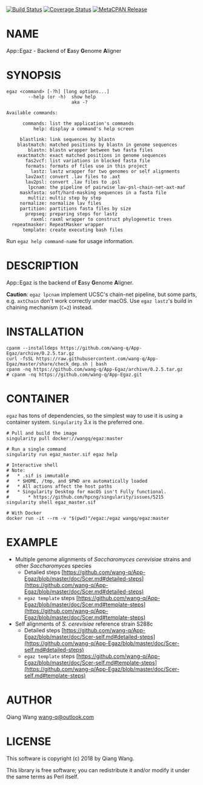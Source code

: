 [![Build Status](https://travis-ci.org/wang-q/App-Egaz.svg?branch=master)](https://travis-ci.org/wang-q/App-Egaz) [![Coverage Status](http://codecov.io/github/wang-q/App-Egaz/coverage.svg?branch=master)](https://codecov.io/github/wang-q/App-Egaz?branch=master) [![MetaCPAN Release](https://badge.fury.io/pl/App-Egaz.svg)](https://metacpan.org/release/App-Egaz)
# NAME

App::Egaz - Backend of **E**asy **G**enome **A**ligner

# SYNOPSIS

    egaz <command> [-?h] [long options...]
            --help (or -h)  show help
                            aka -?

    Available commands:

          commands: list the application's commands
              help: display a command's help screen

         blastlink: link sequences by blastn
        blastmatch: matched positions by blastn in genome sequences
            blastn: blastn wrapper between two fasta files
        exactmatch: exact matched positions in genome sequences
           fas2vcf: list variations in blocked fasta file
           formats: formats of files use in this project
             lastz: lastz wrapper for two genomes or self alignments
           lav2axt: convert .lav files to .axt
           lav2psl: convert .lav files to .psl
            lpcnam: the pipeline of pairwise lav-psl-chain-net-axt-maf
         maskfasta: soft/hard-masking sequences in a fasta file
            multiz: multiz step by step
         normalize: normalize lav files
         partition: partitions fasta files by size
           prepseq: preparing steps for lastz
             raxml: raxml wrapper to construct phylogenetic trees
      repeatmasker: RepeatMasker wrapper
          template: create executing bash files

Run `egaz help command-name` for usage information.

# DESCRIPTION

App::Egaz is the backend of **E**asy **G**enome **A**ligner.

**Caution**: `egaz lpcnam` implement UCSC's chain-net pipeline, but some parts,
e.g. `axtChain` don't work correctly under macOS. Use `egaz lastz`'s build in
chaining mechanism (`C=2`) instead.

# INSTALLATION

    cpanm --installdeps https://github.com/wang-q/App-Egaz/archive/0.2.5.tar.gz
    curl -fsSL https://raw.githubusercontent.com/wang-q/App-Egaz/master/share/check_dep.sh | bash
    cpanm -nq https://github.com/wang-q/App-Egaz/archive/0.2.5.tar.gz
    # cpanm -nq https://github.com/wang-q/App-Egaz.git

# CONTAINER

`egaz` has tons of dependencies, so the simplest way to use it is using a container system.
`Singularity` 3.x is the preferred one.

    # Pull and build the image
    singularity pull docker://wangq/egaz:master

    # Run a single command
    singularity run egaz_master.sif egaz help

    # Interactive shell
    # Note:
    #   * .sif is immutable
    #   * $HOME, /tmp, and $PWD are automatically loaded
    #   * All actions affect the host paths
    #   * Singularity Desktop for macOS isn't Fully functional.
    #       * https://github.com/hpcng/singularity/issues/5215
    singularity shell egaz_master.sif

    # With Docker
    docker run -it --rm -v "$(pwd)"/egaz:/egaz wangq/egaz:master

# EXAMPLE

- Multiple genome alignments of _Saccharomyces cerevisiae_ strains and other _Saccharomyces_ species
    - Detailed steps [https://github.com/wang-q/App-Egaz/blob/master/doc/Scer.md#detailed-steps](https://github.com/wang-q/App-Egaz/blob/master/doc/Scer.md#detailed-steps)
    - `egaz template` steps [https://github.com/wang-q/App-Egaz/blob/master/doc/Scer.md#template-steps](https://github.com/wang-q/App-Egaz/blob/master/doc/Scer.md#template-steps)
- Self alignments of _S. cerevisiae_ reference strain S288c
    - Detailed steps [https://github.com/wang-q/App-Egaz/blob/master/doc/Scer-self.md#detailed-steps](https://github.com/wang-q/App-Egaz/blob/master/doc/Scer-self.md#detailed-steps)
    - `egaz template` steps [https://github.com/wang-q/App-Egaz/blob/master/doc/Scer-self.md#template-steps](https://github.com/wang-q/App-Egaz/blob/master/doc/Scer-self.md#template-steps)

# AUTHOR

Qiang Wang <wang-q@outlook.com>

# LICENSE

This software is copyright (c) 2018 by Qiang Wang.

This library is free software; you can redistribute it and/or modify
it under the same terms as Perl itself.
